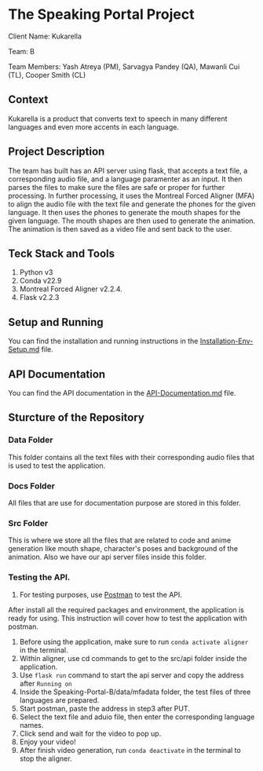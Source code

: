 # The Speaking Portal Project
Client Name: Kukarella

Team: B

Team Members: Yash Atreya (PM), Sarvagya Pandey (QA), Mawanli Cui (TL), Cooper Smith (CL)

## Context

Kukarella is a product that converts text to speech in many different languages and even more accents in each language. 
## Project Description

The team has built has an API server using flask, that accepts a text file, a corresponding audio file, and a language paramenter as an input. It then parses the files to make sure the files are safe or proper for further processing. 
In further processing, it uses the Montreal Forced Aligner (MFA) to align the audio file with the text file and generate the phones for the given language. It then uses the phones to generate the mouth shapes for the given language. The mouth shapes are then used to generate the animation. The animation is then saved as a video file and sent back to the user.

## Teck Stack and Tools

1. Python v3
2. Conda v22.9
3. Montreal Forced Aligner v2.2.4.
4. Flask v2.2.3

## Setup and Running 

You can find the installation and running instructions in the [Installation-Env-Setup.md](Installation-Env-Setup.md) file.

## API Documentation

You can find the API documentation in the [API-Documentation.md](API-Documentation.md) file.

## Sturcture of the Repository
### Data Folder
This folder contains all the text files with their corresponding audio files that is used to test the application.
### Docs Folder
All files that are use for documentation purpose are stored in this folder.
### Src Folder
This is where we store all the files that are related to code and anime generation like mouth shape, character's poses and background of the animation. Also we have our api server files inside this folder.

### Testing the API.
1. For testing purposes, use [Postman](https://www.postman.com/downloads/) to test the API.

After install all the required packages and environment, the application is ready for using. This instruction will cover how to test the application with postman.
1. Before using the application, make sure to run ```conda activate aligner``` in the terminal.
2. Within aligner, use cd commands to get to the src/api folder inside the application.
3. Use ```flask run``` command to start the api server and copy the address after ```Running on```
4. Inside the Speaking-Portal-B/data/mfadata folder, the test files of three languages are prepared.
5. Start postman, paste the address in step3 after PUT.
6. Select the text file and aduio file, then enter the corresponding language names.
7. Click send and wait for the video to pop up.
8. Enjoy your video!
9. After finish video generation, run ```conda deactivate``` in the terminal to stop the aligner.
